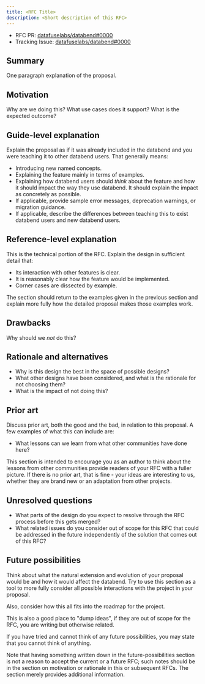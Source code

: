 ```yaml
---
title: <RFC Title>
description: <Short description of this RFC>
---
```


- RFC PR: [datafuselabs/databend#0000](https://github.com/datafuselabs/databend/pull/0000)
- Tracking Issue: [datafuselabs/databend#0000](https://github.com/datafuselabs/databend/issues/0000)

## Summary

One paragraph explanation of the proposal.

## Motivation

Why are we doing this? What use cases does it support? What is the expected outcome?

## Guide-level explanation

Explain the proposal as if it was already included in the databend and you were teaching it to other databend users. That generally means:

- Introducing new named concepts.
- Explaining the feature mainly in terms of examples.
- Explaining how databend users should *think* about the feature and how it should impact the way they use databend. It should explain the impact as concretely as possible.
- If applicable, provide sample error messages, deprecation warnings, or migration guidance.
- If applicable, describe the differences between teaching this to exist databend users and new databend users.

## Reference-level explanation

This is the technical portion of the RFC. Explain the design in sufficient detail that:

- Its interaction with other features is clear.
- It is reasonably clear how the feature would be implemented.
- Corner cases are dissected by example.

The section should return to the examples given in the previous section and explain more fully how the detailed proposal makes those examples work.

## Drawbacks

Why should we *not* do this?

## Rationale and alternatives

- Why is this design the best in the space of possible designs?
- What other designs have been considered, and what is the rationale for not choosing them?
- What is the impact of not doing this?

## Prior art

Discuss prior art, both the good and the bad, in relation to this proposal. A few examples of what this can include are:

- What lessons can we learn from what other communities have done here?

This section is intended to encourage you as an author to think about the lessons from other communities provide readers of your RFC with a fuller picture. If there is no prior art, that is fine - your ideas are interesting to us, whether they are brand new or an adaptation from other projects.

## Unresolved questions

- What parts of the design do you expect to resolve through the RFC process before this gets merged?
- What related issues do you consider out of scope for this RFC that could be addressed in the future independently of the solution that comes out of this RFC?

## Future possibilities

Think about what the natural extension and evolution of your proposal would be and how it would affect the databend. Try to use this section as a tool to more fully consider all possible interactions with the project in your proposal.

Also, consider how this all fits into the roadmap for the project.

This is also a good place to "dump ideas", if they are out of scope for the RFC, you are writing but otherwise related.

If you have tried and cannot think of any future possibilities, you may state that you cannot think of anything.

Note that having something written down in the future-possibilities section is not a reason to accept the current or a future RFC; such notes should be in the section on motivation or rationale in this or subsequent RFCs. The section merely provides additional information.
